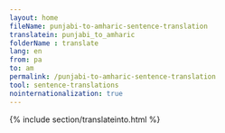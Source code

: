 ```yaml
---
layout: home
fileName: punjabi-to-amharic-sentence-translation
translatein: punjabi_to_amharic
folderName : translate
lang: en
from: pa
to: am
permalink: /punjabi-to-amharic-sentence-translation
tool: sentence-translations
nointernationalization: true
---
```

{% include section/translateinto.html %}

